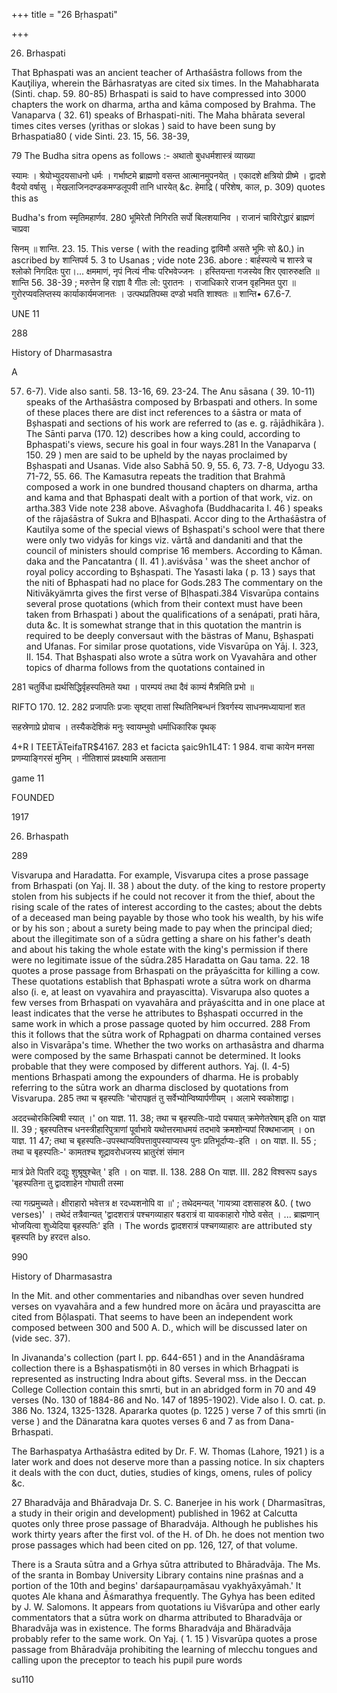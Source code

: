 +++
title = "26 Bṛhaspati"

+++

26. Brhaspati 

That Bphaspati was an ancient teacher of Arthaśāstra follows from the Kauţiliya, wherein the Bārhasratyas are cited six times. In the Mahabharata (Sinti. chap. 59. 80-85) Brhaspati is said to have compressed into 3000 chapters the work on dharma, artha and kāma composed by Brahma. The Vanaparva ( 32. 61) speaks of Brhaspati-niti. The Maha bhārata several times cites verses (yrithas or slokas ) said to have been sung by Brhaspatia80 ( vide Sinti. 23. 15, 56. 38-39, 

79 The Budha sitra opens as follows :- अथातो बुधधर्मशास्त्रं व्याख्या 

स्यामः । श्रेयोभ्युदयसाधनो धर्मः । गर्भाष्टमे ब्राह्मणो वसन्त आत्मानमुपनयेत् । एकादशे क्षत्रियो प्रीष्मे । द्वादशे वैदयो वर्षासु । मेखलाजिनदण्डकमण्डलूपवी तानि धारयेत् &c. हेमाद्रि ( परिशेष, काल, p. 309) quotes this as 

Budha's from स्मृतिमहार्णव. 280 भूमिरेतौ निगिरति सर्पो बिलशयानिव । राजानं चाविरोद्धारं ब्राह्मणं चाप्रवा 

सिनम् ॥ शान्ति. 23. 15. This verse ( with the reading द्वाविमौ असते भूमिः सो &0.) in ascribed by शान्तिपर्व 5. 3 to Usanas ; vide note 236. abore : बार्हस्पत्ये च शास्त्रे च श्लोको निगदितः पुरा।... क्षममाणं, नृपं नित्यं नीचः परिभवेज्जनः । हस्तियन्ता गजस्येव शिर एवारुरुक्षति ॥ शान्ति 56. 38-39 ; मरुत्तेन हि राज्ञा वै गीतः लो: पुरातनः । राजाधिकारे राजन वृहनिमत पुरा ॥ गुरोरप्यवलिप्तस्य कार्याकार्यमजानतः । उत्पथप्रतिपब्स दण्डो भवति शाश्वतः ॥ शान्ति• 67.6-7. 

UNE 11 

288 

History of Dharmasastra 

A 

57. 6-7). Vide also santi. 58. 13-16, 69. 23-24. The Anu sāsana ( 39. 10-11) speaks of the Arthaśāstra composed by Brbaspati and others. In some of these places there are dist inct references to a śāstra or mata of Bșhaspati and sections of his work are referred to (as e. g. rājādhikāra ). The Sānti parva (170. 12) describes how a king could, according to Bphaspati's views, secure his goal in four ways.281 In the Vanaparva ( 150. 29 ) men are said to be upheld by the nayas proclaimed by Bșhaspati and Usanas. Vide also Sabhā 50. 9, 55. 6, 73. 7-8, Udyogu 33. 71-72, 55. 66. The Kamasutra repeats the tradition that Brahmã composed a work in one bundred thousand chapters on dharma, artha and kama and that Bphaspati dealt with a portion of that work, viz. on artha.383 Vide note 238 above. Ašvaghofa (Buddhacarita I. 46 ) speaks of the rājaśāstra of Sukra and BỊhaspati. Accor ding to the Arthaśāstra of Kautilya some of the special views of Bșhaspati's school were that there were only two vidyās for kings viz. vārtă and dandaniti and that the council of ministers should comprise 16 members. According to Kåman. daka and the Pancatantra ( II. 41 ).aviśvāsa ' was the sheet anchor of royal policy according to Bșhaspati. The Yasasti laka ( p. 13 ) says that the niti of Bphaspati had no place for Gods.283 The commentary on the Nitivākyämrta gives the first verse of BỊhaspati.384 Visvarūpa contains several prose quotations (which from their context must have been taken from Brhaspati ) about the qualifications of a senápati, prati hāra, duta &c. It is somewhat strange that in this quotation the mantrin is required to be deeply conversaut with the bästras of Manu, Bșhaspati and Ufanas. For similar prose quotations, vide Visvarūpa on Yāj. I. 323, II. 154. That Bșhaspati also wrote a sūtra work on Vyavahāra and other topics of dharma follows from the quotations contained in 

281 चतुर्विधा ह्यर्थसिद्धिर्वृहस्पतिमते यथा । पारम्पयं तथा दैवं काम्यं मैत्रमिति प्रभो ॥ 

RIFTO 170. 12. 282 प्रजापतिः प्रजाः सृष्ट्वा तासां स्थितिनिबन्धनं त्रिवर्गस्य साधनमध्यायानां शत 

सहस्रेणाप्रे प्रोवाच । तस्यैकदेशिकं मनुः स्वायम्भुवो धर्माधिकारिक पृथक् 

4+R I TEETÄTeifaTR$4167. 283 et facicta şaic9h1L4T: 1 984. वाचा कायेन मनसा प्रणम्याङ्गिरसं मुनिम् । नीतिशासं प्रवक्ष्यामि असताना 

game 11 

FOUNDED 

1917 

26. Brhaspath 

289 

Visvarupa and Haradatta. For example, Visvarupa cites a prose passage from Brhaspati (on Yaj. II. 38 ) about the duty. of the king to restore property stolen from his subjects if he could not recover it from the thief, about the rising scale of the rates of interest according to the castes; about the debts of a deceased man being payable by those who took his wealth, by his wife or by his son ; about a surety being made to pay when the principal died; about the illegitimate son of a sūdra getting a share on his father's death and about his taking the whole estate with the king's permission if there were no legitimate issue of the sūdra.285 Haradatta on Gau tama. 22. 18 quotes a prose passage from Brhaspati on the prāyaścitta for killing a cow. These quotations establish that Bphaspati wrote a sūtra work on dharma also (i. e, at least on vyavahira and prayascitta). Visvarupa also quotes a few verses from Brhaspati on vyavahāra and prāyaścitta and in one place at least indicates that the verse he attributes to Bșhaspati occurred in the same work in which a prose passage quoted by him occurred. 288 From this it follows that the sūtra work of Rphagpati on dharma contained verses also in Visvarāpa's time. Whether the two works on arthasāstra and dharma were composed by the same Brhaspati cannot be determined. It looks probable that they were composed by different authors. Yaj. (I. 4-5) mentions Brhaspati among the expounders of dharma. He is probably referring to the sūtra work an dharma disclosed by quotations from Visvarupa. 285 तथा च बृहस्पतिः 'चोरापहृतं तु सर्वेभ्योन्विष्यार्पणीयम् । अलाभे स्वकोशाद्वा। 

अददच्चोरकिल्बिषी स्यात् ।' on याज्ञ. 11. 38; तथा च बृहस्पतिः-पादो पचयात् क्रमेणेतरेषाम् इति on याज्ञ II. 39 ; बृहस्पतिश्च धनस्त्रीहारिपुत्राणां पूर्वाभावे यथोत्तरमाधमयं तदभावे क्रमशोन्यपां रिक्थभाजाम् । on याज्ञ. 11 47; तथा च बृहस्पतिः-उपस्थाप्यविपत्तावुपस्याप्यस्य पुनः प्रतिभूर्दाप्यः-इति । on याज्ञ. II. 55 ; तथा च बृहस्पतिः-' कामतश्च शूद्रावरोधजस्य भ्रातुरंशं संमान 

मात्रं प्रेते पितरि दद्युः शुश्रूषुश्चेत् ' इति । on याज्ञ. II. 138. 288 On याज्ञ. III. 282 विश्वरूप says 'बृहस्पतिना तु द्वादशाहेन गोघाती तस्मा 

त्या गत्प्रमुच्यते। क्षीराहारो भवेत्तत्र क्ष रदध्यशनोपि वा ॥' ; तथेदमन्यत् 'गायत्र्या दशसाहस्र &0. ( two verses)' । तथेदं तत्रैवान्यत् 'द्वादशरात्रं पश्चगव्याहार षडरात्रं वा यावकाहारो गोष्ठे वसेत् । ... ब्राह्मणान् भोजयित्वा शुध्येदिया बृहस्पतिः' इति । The words द्वादशरात्रं पश्चगव्याहारः are attributed sty बृहस्पति by हरदत्त also. 

990 

History of Dharmasastra 

In the Mit. and other commentaries and nibandhas over seven hundred verses on vyavahāra and a few hundred more on ācāra und prayascitta are cited from Bộlaspati. That seems to have been an independent work composed between 300 and 500 A. D., which will be discussed later on (vide sec. 37). 

In Jivananda's collection (part I. pp. 644-651 ) and in the Anandāśrama collection there is a Bșhaspatismộti in 80 verses in which Brhagpati is represented as instructing Indra about gifts. Several mss. in the Deccan College Collection contain this smrti, but in an abridged form in 70 and 49 verses (No. 130 of 1884-86 and No. 147 of 1895-1902). Vide also I. O. cat. p. 386 No. 1324, 1325-1328. Apararka quotes (p. 1225 ) verse 7 of this smrti (in verse ) and the Dänaratna kara quotes verses 6 and 7 as from Dana-Brhaspati. 

The Barhaspatya Arthaśāstra edited by Dr. F. W. Thomas (Lahore, 1921 ) is a later work and does not deserve more than a passing notice. In six chapters it deals with the con duct, duties, studies of kings, omens, rules of policy &c. 

27 Bharadvāja and Bhāradvaja Dr. S. C. Banerjee in his work ( Dharmasītras, a study in their origin and development) published in 1962 at Calcutta quotes only three prose passage of Bharadvája. Although he publishes his work thirty years after the first vol. of the H. of Dh. he does not mention two prose passages which had been cited on pp. 126, 127, of that volume. 

There is a Srauta sūtra and a Grhya sūtra attributed to Bhāradvāja. The Ms. of the sranta in Bombay University Library contains nine praśnas and a portion of the 10th and begins' darśapaurņamāsau vyakhyāxyāmah.' It quotes Ale khana and Āśmarathya frequently. The Gyhya has been edited by J. W. Salomons. It appears from quotations iu Višvarūpa and other early commentators that a sūtra work on dharma attributed to Bharadvāja or Bharadvāja was in existence. The forms Bharadvája and Bhäradvāja probably refer to the same work. On Yaj. ( 1. 15 ) Visvarūpa quotes a prose passage from Bhāradvāja prohibiting the learning of mlecchu tongues and calling upon the preceptor to teach his pupil pure words 

su110 
